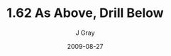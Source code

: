 ---
title: '1.62 As Above, Drill Below'
alt: 'Mysteries of the Arcana'
date: '2009-08-27'
author: 'J Gray'
artist: 'Keira'
chapter: '1 More Heavens and Earths'
filler: false
---